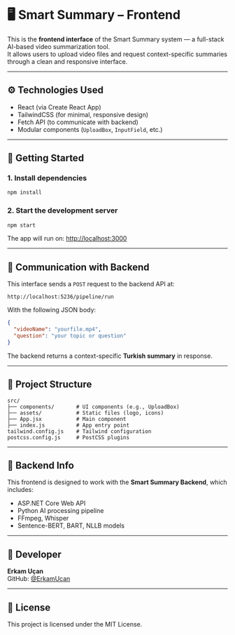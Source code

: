 # 🖥️ Smart Summary – Frontend

This is the **frontend interface** of the Smart Summary system — a full-stack AI-based video summarization tool.  
It allows users to upload video files and request context-specific summaries through a clean and responsive interface.

---

## ⚙️ Technologies Used

- React (via Create React App)  
- TailwindCSS (for minimal, responsive design)  
- Fetch API (to communicate with backend)  
- Modular components (`UploadBox`, `InputField`, etc.)

---

## 🚀 Getting Started

### 1. Install dependencies

```bash
npm install
```

### 2. Start the development server

```bash
npm start
```

The app will run on: [http://localhost:3000](http://localhost:3000)

---

## 🔁 Communication with Backend

This interface sends a `POST` request to the backend API at:

```
http://localhost:5236/pipeline/run
```

With the following JSON body:

```json
{
  "videoName": "yourfile.mp4",
  "question": "your topic or question"
}
```

The backend returns a context-specific **Turkish summary** in response.

---

## 📁 Project Structure

```
src/
├── components/       # UI components (e.g., UploadBox)
├── assets/           # Static files (logo, icons)
├── App.jsx           # Main component
├── index.js          # App entry point
tailwind.config.js    # Tailwind configuration
postcss.config.js     # PostCSS plugins
```

---

## 🧠 Backend Info

This frontend is designed to work with the **Smart Summary Backend**, which includes:

- ASP.NET Core Web API  
- Python AI processing pipeline  
- FFmpeg, Whisper  
- Sentence-BERT, BART, NLLB models

---

## 👤 Developer

**Erkam Uçan**  
GitHub: [@ErkamUcan](https://github.com/ErkamUcan)

---

## 📄 License

This project is licensed under the MIT License.

